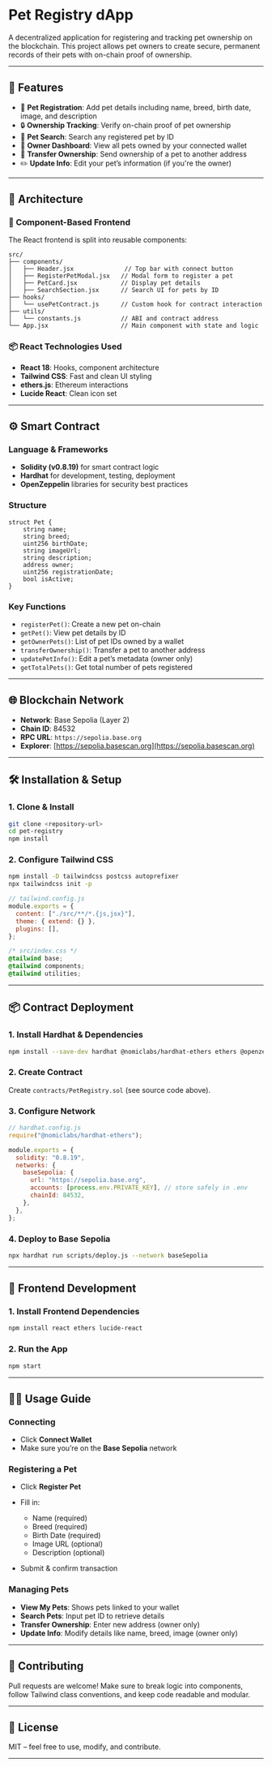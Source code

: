 

# Pet Registry dApp

A decentralized application for registering and tracking pet ownership on the blockchain. This project allows pet owners to create secure, permanent records of their pets with on-chain proof of ownership.

---

## 🚀 Features

* 🐾 **Pet Registration**: Add pet details including name, breed, birth date, image, and description
* 🔒 **Ownership Tracking**: Verify on-chain proof of pet ownership
* 🔎 **Pet Search**: Search any registered pet by ID
* 👤 **Owner Dashboard**: View all pets owned by your connected wallet
* 🔁 **Transfer Ownership**: Send ownership of a pet to another address
* ✏️ **Update Info**: Edit your pet’s information (if you're the owner)

---

## 🧱 Architecture

### 📁 Component-Based Frontend

The React frontend is split into reusable components:

```
src/
├── components/
│   ├── Header.jsx              // Top bar with connect button
│   ├── RegisterPetModal.jsx   // Modal form to register a pet
│   ├── PetCard.jsx            // Display pet details
│   ├── SearchSection.jsx      // Search UI for pets by ID
├── hooks/
│   └── usePetContract.js      // Custom hook for contract interaction
├── utils/
│   └── constants.js           // ABI and contract address
└── App.jsx                    // Main component with state and logic
```

### 📦 React Technologies Used

* **React 18**: Hooks, component architecture
* **Tailwind CSS**: Fast and clean UI styling
* **ethers.js**: Ethereum interactions
* **Lucide React**: Clean icon set

---

## ⚙️ Smart Contract

### Language & Frameworks

* **Solidity (v0.8.19)** for smart contract logic
* **Hardhat** for development, testing, deployment
* **OpenZeppelin** libraries for security best practices

### Structure

```solidity
struct Pet {
    string name;
    string breed;
    uint256 birthDate;
    string imageUrl;
    string description;
    address owner;
    uint256 registrationDate;
    bool isActive;
}
```

### Key Functions

* `registerPet()`: Create a new pet on-chain
* `getPet()`: View pet details by ID
* `getOwnerPets()`: List of pet IDs owned by a wallet
* `transferOwnership()`: Transfer a pet to another address
* `updatePetInfo()`: Edit a pet’s metadata (owner only)
* `getTotalPets()`: Get total number of pets registered

---

## 🌐 Blockchain Network

* **Network**: Base Sepolia (Layer 2)
* **Chain ID**: 84532
* **RPC URL**: `https://sepolia.base.org`
* **Explorer**: [https://sepolia.basescan.org](https://sepolia.basescan.org)

---

## 🛠 Installation & Setup

### 1. Clone & Install

```bash
git clone <repository-url>
cd pet-registry
npm install
```

### 2. Configure Tailwind CSS

```bash
npm install -D tailwindcss postcss autoprefixer
npx tailwindcss init -p
```

```js
// tailwind.config.js
module.exports = {
  content: ["./src/**/*.{js,jsx}"],
  theme: { extend: {} },
  plugins: [],
};
```

```css
/* src/index.css */
@tailwind base;
@tailwind components;
@tailwind utilities;
```

---

## 📦 Contract Deployment

### 1. Install Hardhat & Dependencies

```bash
npm install --save-dev hardhat @nomiclabs/hardhat-ethers ethers @openzeppelin/contracts
```

### 2. Create Contract

Create `contracts/PetRegistry.sol` (see source code above).

### 3. Configure Network

```js
// hardhat.config.js
require("@nomiclabs/hardhat-ethers");

module.exports = {
  solidity: "0.8.19",
  networks: {
    baseSepolia: {
      url: "https://sepolia.base.org",
      accounts: [process.env.PRIVATE_KEY], // store safely in .env
      chainId: 84532,
    },
  },
};
```

### 4. Deploy to Base Sepolia

```bash
npx hardhat run scripts/deploy.js --network baseSepolia
```

---

## 🔧 Frontend Development

### 1. Install Frontend Dependencies

```bash
npm install react ethers lucide-react
```

### 2. Run the App

```bash
npm start
```

---

## 👨‍💻 Usage Guide

### Connecting

* Click **Connect Wallet**
* Make sure you’re on the **Base Sepolia** network

### Registering a Pet

* Click **Register Pet**
* Fill in:

  * Name (required)
  * Breed (required)
  * Birth Date (required)
  * Image URL (optional)
  * Description (optional)
* Submit & confirm transaction

### Managing Pets

* **View My Pets**: Shows pets linked to your wallet
* **Search Pets**: Input pet ID to retrieve details
* **Transfer Ownership**: Enter new address (owner only)
* **Update Info**: Modify details like name, breed, image (owner only)

---

## 🤝 Contributing

Pull requests are welcome! Make sure to break logic into components, follow Tailwind class conventions, and keep code readable and modular.

---

## 📜 License

MIT – feel free to use, modify, and contribute.

---
